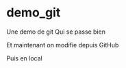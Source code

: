 # demo_git
Une demo de git
Qui se passe bien

Et maintenant on modifie depuis GitHub

Puis en local

